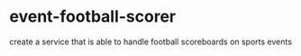# event-football-scorer
create a service that is able to handle football scoreboards on sports events
